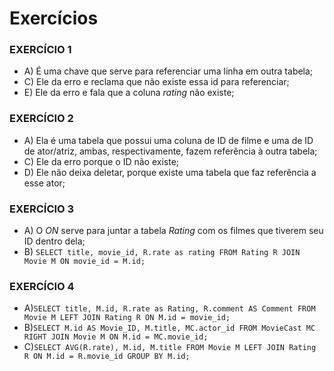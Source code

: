 # Exercícios 

### EXERCÍCIO 1
- A) É uma chave que serve para referenciar uma linha em outra tabela;
- C) Ele da erro e reclama que não existe essa id para referenciar;
- E) Ele da erro e fala que a coluna _rating_ não existe;

### EXERCÍCIO 2
- A) Ela é uma tabela que possui uma coluna de ID de filme e uma de ID de ator/atriz, ambas, respectivamente, fazem referência à outra tabela;
- C) Ele da erro porque o ID não existe;
- D) Ele não deixa deletar, porque existe uma tabela que faz referência a esse ator;

### EXERCÍCIO 3
- A) O _ON_ serve para juntar a tabela _Rating_ com os filmes que tiverem seu ID dentro dela;
- B) ```SELECT title, movie_id, R.rate as rating FROM Rating R JOIN Movie M ON movie_id = M.id;```

### EXERCÍCIO 4
- A)```SELECT title, M.id, R.rate as Rating, R.comment AS Comment FROM Movie M LEFT JOIN Rating R ON M.id = movie_id;```
- B)```SELECT M.id AS Movie_ID, M.title, MC.actor_id FROM MovieCast MC RIGHT JOIN Movie M ON M.id = MC.movie_id;```
- C)```SELECT AVG(R.rate), M.id, M.title FROM Movie M LEFT JOIN Rating R ON M.id = R.movie_id GROUP BY M.id;```